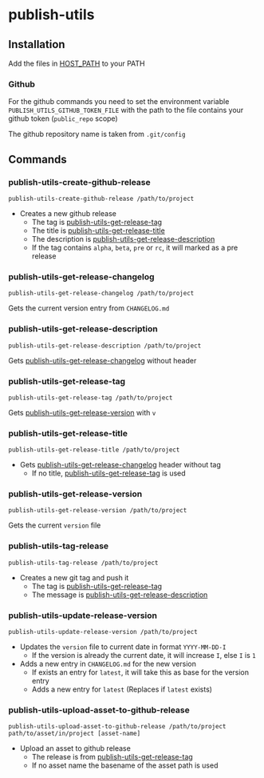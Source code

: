 # publish-utils

## Installation

Add the files in [HOST_PATH](HOST_PATH) to your PATH

### Github

For the github commands you need to set the environment variable `PUBLISH_UTILS_GITHUB_TOKEN_FILE` with the path to the file contains your github token (`public_repo` scope)

The github repository name is taken from `.git/config`

## Commands

### publish-utils-create-github-release

```shell
publish-utils-create-github-release /path/to/project
```

- Creates a new github release
  - The tag is [publish-utils-get-release-tag](#publish-utils-get-release-tag)
  - The title is [publish-utils-get-release-title](#publish-utils-get-release-title)
  - The description is [publish-utils-get-release-description](#publish-utils-get-release-description)
  - If the tag contains `alpha`, `beta`, `pre` or `rc`, it will marked as a pre release

### publish-utils-get-release-changelog

```shell
publish-utils-get-release-changelog /path/to/project
```

Gets the current version entry from `CHANGELOG.md`

### publish-utils-get-release-description

```shell
publish-utils-get-release-description /path/to/project
```

Gets [publish-utils-get-release-changelog](#publish-utils-get-release-changelog) without header

### publish-utils-get-release-tag

```shell
publish-utils-get-release-tag /path/to/project
```

Gets [publish-utils-get-release-version](#publish-utils-get-release-version) with `v`

### publish-utils-get-release-title

```shell
publish-utils-get-release-title /path/to/project
```

- Gets [publish-utils-get-release-changelog](#publish-utils-get-release-changelog) header without tag
  - If no title, [publish-utils-get-release-tag](#publish-utils-get-release-tag) is used

### publish-utils-get-release-version

```shell
publish-utils-get-release-version /path/to/project
```

Gets the current `version` file

### publish-utils-tag-release

```shell
publish-utils-tag-release /path/to/project
```

- Creates a new git tag and push it
  - The tag is [publish-utils-get-release-tag](#publish-utils-get-release-tag)
  - The message is [publish-utils-get-release-description](#publish-utils-get-release-description)

### publish-utils-update-release-version

```shell
publish-utils-update-release-version /path/to/project
```

- Updates the `version` file to current date in format `YYYY-MM-DD-I`
  - If the version is already the current date, it will increase `I`, else `I` is `1`
- Adds a new entry in `CHANGELOG.md` for the new version
  - If exists an entry for `latest`, it will take this as base for the version entry
  - Adds a new entry for `latest` (Replaces if `latest` exists)

### publish-utils-upload-asset-to-github-release

```shell
publish-utils-upload-asset-to-github-release /path/to/project path/to/asset/in/project [asset-name]
```

- Upload an asset to github release
  - The release is from [publish-utils-get-release-tag](#publish-utils-get-release-tag)
  - If no asset name the basename of the asset path is used
